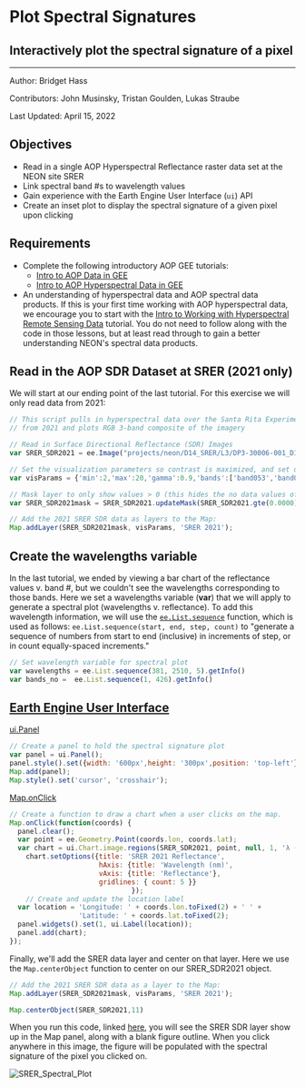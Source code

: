 # Plot Spectral Signatures
## Interactively plot the spectral signature of a pixel

---

Author: Bridget Hass

Contributors: John Musinsky, Tristan Goulden, Lukas Straube

Last Updated: April 15, 2022

Objectives
---
- Read in a single AOP Hyperspectral Reflectance raster data set at the NEON site SRER
- Link spectral band #s to wavelength values
- Gain experience with the Earth Engine User Interface (`ui`) API
- Create an inset plot to display the spectral signature of a given pixel upon clicking

Requirements
---
- Complete the following introductory AOP GEE tutorials:
    - [Intro to AOP Data in GEE](https://github.com/NEONScience/NEON-Data-Skills/blob/bhass/tutorials-in-development/GEE/01_Intro_AOP_GEE/1a_GEE_AOP_101.md) 
    - [Intro to AOP Hyperspectral Data in GEE](https://github.com/NEONScience/NEON-Data-Skills/blob/bhass/tutorials-in-development/GEE/02_AOP_Hyperspectral_Lessons/2a_Intro_AOP_Hyperspectral/2a_Intro_AOP_SDR_Rasters.md)
- An understanding of hyperspectral data and AOP spectral data products. If this is your first time working with AOP hyperspectral data, we encourage you to start with the [Intro to Working with Hyperspectral Remote Sensing Data](https://www.neonscience.org/resources/learning-hub/tutorials/hsi-hdf5-r) tutorial. You do not need to follow along with the code in those lessons, but at least read through to gain a better understanding NEON's spectral data products.

Read in the AOP SDR Dataset at SRER (2021 only)
---

We will start at our ending point of the last tutorial. For this exercise we will only read data from 2021:

```javascript
// This script pulls in hyperspectral data over the Santa Rita Experimental Range (SRER)
// from 2021 and plots RGB 3-band composite of the imagery

// Read in Surface Directional Reflectance (SDR) Images 
var SRER_SDR2021 = ee.Image("projects/neon/D14_SRER/L3/DP3-30006-001_D14_SRER_SDR_2021");

// Set the visualization parameters so contrast is maximized, and set display to show RGB bands 
var visParams = {'min':2,'max':20,'gamma':0.9,'bands':['band053','band035','band019']};

// Mask layer to only show values > 0 (this hides the no data values of -9999) 
var SRER_SDR2021mask = SRER_SDR2021.updateMask(SRER_SDR2021.gte(0.0000));

// Add the 2021 SRER SDR data as layers to the Map:
Map.addLayer(SRER_SDR2021mask, visParams, 'SRER 2021');
```

Create the wavelengths variable
---

In the last tutorial, we ended by viewing a bar chart of the reflectance values v. band #, but we couldn't see the wavelengths corresponding to those bands. Here we set a wavelengths variable (**var**) that we will apply to generate a spectral plot (wavelengths v. reflectance). To add this wavelength information, we will use the [`ee.List.sequence`](https://developers.google.com/earth-engine/apidocs/ee-list-sequence) function, which is used as follows: `ee.List.sequence(start, end, step, count)` to "generate a sequence of numbers from start to end (inclusive) in increments of step, or in count equally-spaced increments."

```javascript
// Set wavelength variable for spectral plot
var wavelengths = ee.List.sequence(381, 2510, 5).getInfo()
var bands_no =  ee.List.sequence(1, 426).getInfo() 
```

[Earth Engine User Interface](https://developers.google.com/earth-engine/guides/ui)
---

[ui.Panel](https://developers.google.com/earth-engine/apidocs/ui-panel)

```javascript
// Create a panel to hold the spectral signature plot
var panel = ui.Panel();
panel.style().set({width: '600px',height: '300px',position: 'top-left'});
Map.add(panel);
Map.style().set('cursor', 'crosshair');
```

[Map.onClick](https://developers.google.com/earth-engine/apidocs/ui-map-onclick)

```javascript
// Create a function to draw a chart when a user clicks on the map.
Map.onClick(function(coords) {
  panel.clear();
  var point = ee.Geometry.Point(coords.lon, coords.lat);
  var chart = ui.Chart.image.regions(SRER_SDR2021, point, null, 1, 'λ (nm)', wavelengths);
    chart.setOptions({title: 'SRER 2021 Reflectance',
                      hAxis: {title: 'Wavelength (nm)', 
                      vAxis: {title: 'Reflectance'},
                      gridlines: { count: 5 }}
                              });
    // Create and update the location label 
  var location = 'Longitude: ' + coords.lon.toFixed(2) + ' ' +
                 'Latitude: ' + coords.lat.toFixed(2);
  panel.widgets().set(1, ui.Label(location));
  panel.add(chart);
});
```

Finally, we'll add the SRER data layer and center on that layer. Here we use the `Map.centerObject` function to center on our SRER_SDR2021 object.

```javascript
// Add the 2021 SRER SDR data as a layer to the Map:
Map.addLayer(SRER_SDR2021mask, visParams, 'SRER 2021');

Map.centerObject(SRER_SDR2021,11)
```

When you run this code, linked [here](https://code.earthengine.google.com/33d1d2b66c81c705c0b48e5d158abc9e), you will see the SRER SDR layer show up in the Map panel, along with a blank figure outline. When you click anywhere in this image, the figure will be populated with the spectral signature of the pixel you clicked on.

![SRER_Spectral_Plot](SRER_Spectral_Plot.png)
